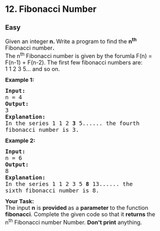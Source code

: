 # 12. Fibonacci Number
## Easy
<div class="problem-statement">
                <p></p><p><span style="font-size:18px">Given an integer<strong>&nbsp;n</strong><strong>.&nbsp;</strong>Write a program to find the&nbsp;<strong>n<sup>th</sup></strong> Fibonacci number<strong>.</strong><br>
The n<sup>th</sup> Fibonacci number is given by the forumla F(n) = F(n-1) + F(n-2). The first few fibonacci numbers are:<br>
1 1 2 3 5... and so on.</span></p>

<p><span style="font-size:18px"><strong>Example 1:</strong> <strong> </strong></span></p>

<pre><span style="font-size:18px"><strong>Input:</strong>
n = 4
<strong>Output: 
</strong>3
<strong>Explanation:</strong>
In the series 1 1 2 <strong>3</strong> 5...... the fourth
fibonacci number is 3.
</span></pre>

<p><span style="font-size:18px"><strong>Example 2: </strong></span></p>

<pre><span style="font-size:18px"><strong>Input:</strong>
n = 6
<strong>Output: </strong>
8
<strong>Explanation:</strong>
In the series 1 1 2 3 5 <strong>8</strong> 13...... the
sixth fibonacci number is 8.</span></pre>

<p><span style="font-size:18px"><strong>Your Task:</strong><br>
The input <strong>n</strong> is&nbsp;<strong>provided&nbsp;</strong>as a&nbsp;<strong>parameter&nbsp;</strong>to the function <strong>fibonacci</strong>. Complete the given code so that it&nbsp;<strong>returns </strong>the n<sup>th</sup> Fibonacci number Number.&nbsp;<strong>Don't print</strong>&nbsp;anything.</span></p>
 <p></p>
            </div>